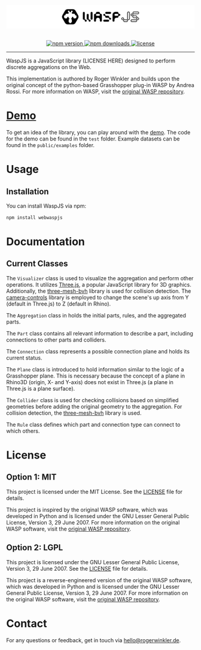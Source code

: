 <div style="width: 100%; height: auto; margin: 0 auto; display: flex; align-items: center; justify-content: center;">
    <img src="./public/graphics/banner.svg" alt="WaspJS Banner" style="width: 100%; height: auto;">
</div>
<br>


<p align="center">
    <a href="https://www.npmjs.com/package/webwaspjs">
        <img src="https://img.shields.io/npm/v/webwaspjs.svg" alt="npm version">
    </a>
    <a href="https://www.npmjs.com/package/webwaspjs">
        <img src="https://img.shields.io/npm/dm/webwaspjs.svg" alt="npm downloads">
    </a>
    <a href="https://github.com/winroger/waspjs/LICENSE">
        <img src="https://img.shields.io/github/license/winroger/waspjs.svg" alt="license">
    </a>
</p>

---
WaspJS is a JavaScript library (LICENSE HERE) designed to perform discrete aggregations on the Web.

This implementation is authored by Roger Winkler and builds upon the original concept of the python-based Grasshopper plug-in WASP by Andrea Rossi. For more information on WASP, visit the [original WASP repository](https://github.com/ar0551/Wasp).

# [Demo](https://winroger.github.io/waspjs/)

To get an idea of the library, you can play around with the [demo](https://winroger.github.io/waspjs/). The code for the demo can be found in the `test` folder. Example datasets can be found in the `public/examples` folder.

# Usage

## Installation

You can install WaspJS via npm:

```bash
npm install webwaspjs
```

# Documentation

## Current Classes

The `Visualizer` class is used to visualize the aggregation and perform other operations. It utilizes [Three.js](https://threejs.org/), a popular JavaScript library for 3D graphics. Additionally, the [three-mesh-bvh](https://github.com/gkjohnson/three-mesh-bvh) library is used for collision detection. The [camera-controls](https://github.com/yomotsu/camera-controls) library is employed to change the scene's up axis from Y (default in Three.js) to Z (default in Rhino).

The `Aggregation` class in holds the initial parts, rules, and the aggregated parts.

The `Part` class contains all relevant information to describe a part, including connections to other parts and colliders.

The `Connection` class represents a possible connection plane and holds its current status.

The `Plane` class is introduced to hold information similar to the logic of a Grasshopper plane. This is necessary because the concept of a plane in Rhino3D (origin, X- and Y-axis) does not exist in Three.js (a plane in Three.js is a plane surface).

The `Collider` class is used for checking collisions based on simplified geometries before adding the original geometry to the aggregation. For collision detection, the [three-mesh-bvh](https://github.com/gkjohnson/three-mesh-bvh) library is used.

The `Rule` class defines which part and connection type can connect to which others.

# License

## Option 1: MIT

This project is licensed under the MIT License. See the [LICENSE](LICENSE) file for details.

This project is inspired by the original WASP software, which was developed in Python and is licensed under the GNU Lesser General Public License, Version 3, 29 June 2007. For more information on the original WASP software, visit the [original WASP repository](https://github.com/ar0551/Wasp).

## Option 2: LGPL

This project is licensed under the GNU Lesser General Public License, Version 3, 29 June 2007. See the [LICENSE](LICENSE) file for details.

This project is a reverse-engineered version of the original WASP software, which was developed in Python and is licensed under the GNU Lesser General Public License, Version 3, 29 June 2007. For more information on the original WASP software, visit the [original WASP repository](https://github.com/ar0551/Wasp).

# Contact

For any questions or feedback, get in touch via [hello@rogerwinkler.de](mailto:hello@rogerwinkler.de).
